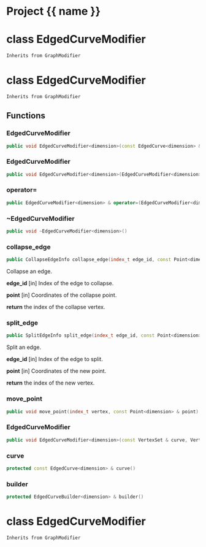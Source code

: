 <script setup>
import {useRoute} from 'vitepress'
const {path} = useRoute()
const tokens = path.split('/')
const words = tokens[2].split('-');
for (let i = 0; i < words.length; i++) {
    words[i] = words[i].charAt(0).toUpperCase() + words[i].slice(1);
    words[i] = words[i].replace('geode', 'Geode')
}
const name = words.join('-');
</script>
# Project {{ name }}

# class EdgedCurveModifier


```cpp
Inherits from GraphModifier
```



# class EdgedCurveModifier


```cpp
Inherits from GraphModifier
```



## Functions

### EdgedCurveModifier

```cpp
public void EdgedCurveModifier<dimension>(const EdgedCurve<dimension> & curve, EdgedCurveBuilder<dimension> & builder)
```


### EdgedCurveModifier

```cpp
public void EdgedCurveModifier<dimension>(EdgedCurveModifier<dimension> && other)
```


### operator=

```cpp
public EdgedCurveModifier<dimension> & operator=(EdgedCurveModifier<dimension> && other)
```


### ~EdgedCurveModifier

```cpp
public void ~EdgedCurveModifier<dimension>()
```


### collapse_edge

```cpp
public CollapseEdgeInfo collapse_edge(index_t edge_id, const Point<dimension> & point)
```


 Collapse an edge.

**edge_id** [in] Index of the edge to collapse.

**point** [in] Coordinates of the collapse point.

**return** the index of the collapse vertex.

### split_edge

```cpp
public SplitEdgeInfo split_edge(index_t edge_id, const Point<dimension> & point)
```


 Split an edge.

**edge_id** [in] Index of the edge to split.

**point** [in] Coordinates of the new point.

**return** the index of the new vertex.

### move_point

```cpp
public void move_point(index_t vertex, const Point<dimension> & point)
```


### EdgedCurveModifier

```cpp
public void EdgedCurveModifier<dimension>(const VertexSet & curve, VertexSetBuilder & builder, MeshModifierFactoryKey key)
```


### curve

```cpp
protected const EdgedCurve<dimension> & curve()
```


### builder

```cpp
protected EdgedCurveBuilder<dimension> & builder()
```




# class EdgedCurveModifier


```cpp
Inherits from GraphModifier
```




